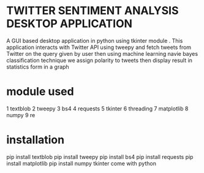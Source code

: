 

 # TWITTER SENTIMENT ANALYSIS DESKTOP APPLICATION
 
A GUI based desktop application in python using tkinter module . This application interacts with Twitter API using tweepy and fetch tweets from Twitter on the query given by user then using machine learning navie bayes classification technique we assign polarity to tweets then display result in statistics form in a graph
 
 # module used
 
 1 textblob
 2 tweepy
 3 bs4
 4 requests
 5 tkinter
 6 threading
 7 matplotlib
 8 numpy
 9 re
 
 # installation
 
 pip install textblob
 pip install tweepy
 pip install bs4
 pip install requests
 pip install matplotlib
 pip install numpy
 tkinter come with python
 
 
 
